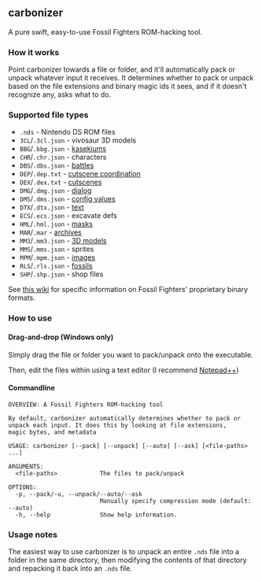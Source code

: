 ## carbonizer
A pure swift, easy-to-use Fossil Fighters ROM-hacking tool.

### How it works
Point carbonizer towards a file or folder, and it'll automatically pack or unpack whatever input it receives.
It determines whether to pack or unpack based on the file extensions and binary magic ids it sees, and if it doesn't recognize any, asks what to do.

### Supported file types
- `.nds` - Nintendo DS ROM files
- `3CL`/`.3cl.json` - vivosaur 3D models
- `BBG`/`.bbg.json` - [kasekiums](https://github.com/simonomi/ff1-binary-formats/wiki/BBG)
- `CHR`/`.chr.json` - characters
- `DBS`/`.dbs.json` - [battles](https://github.com/simonomi/ff1-binary-formats/wiki/DBS)
- `DEP`/`.dep.txt` - [cutscene coordination](https://github.com/simonomi/ff1-binary-formats/wiki/DEP)
- `DEX`/`.dex.txt` - [cutscenes](https://github.com/simonomi/ff1-binary-formats/wiki/DEX)
- `DMG`/`.dmg.json` - [dialog](https://github.com/simonomi/ff1-binary-formats/wiki/DMG)
- `DMS`/`.dms.json` - [config values](https://github.com/simonomi/ff1-binary-formats/wiki/DMS)
- `DTX`/`.dtx.json` - [text](https://github.com/simonomi/ff1-binary-formats/wiki/DTX)
- `ECS`/`.ecs.json` - excavate defs
- `HML`/`.hml.json` - [masks](https://github.com/simonomi/ff1-binary-formats/wiki/HML)
- `MAR`/`.mar` - [archives](https://github.com/simonomi/ff1-binary-formats/wiki/MAR,-MCM)
- `MM3`/`.mm3.json` - [3D models](https://github.com/simonomi/ff1-binary-formats/wiki/MM3)
- `MMS`/`.mms.json` - sprites
- `MPM`/`.mpm.json` - [images](https://github.com/simonomi/ff1-binary-formats/wiki/MPM)
- `RLS`/`.rls.json` - [fossils](https://github.com/simonomi/ff1-binary-formats/wiki/RLS)
- `SHP`/`.shp.json` - shop files

See [this wiki](https://github.com/simonomi/FF1_Binary_Formats/wiki) for specific information on Fossil Fighters' proprietary binary formats.

### How to use
#### Drag-and-drop (Windows only)
Simply drag the file or folder you want to pack/unpack onto the executable.

Then, edit the files within using a text editor (I recommend [Notepad++](https://notepad-plus-plus.org))

#### Commandline
```
OVERVIEW: A Fossil Fighters ROM-hacking tool

By default, carbonizer automatically determines whether to pack or unpack each input. It does this by looking at file extensions,
magic bytes, and metadata

USAGE: carbonizer [--pack] [--unpack] [--auto] [--ask] [<file-paths> ...]

ARGUMENTS:
  <file-paths>            The files to pack/unpack

OPTIONS:
  -p, --pack/-u, --unpack/--auto/--ask
                          Manually specify compression mode (default: --auto)
  -h, --help              Show help information.
```

### Usage notes
The easiest way to use carbonizer is to unpack an entire `.nds` file into a folder in the same directory, then modifying the contents of that directory and repacking it back into an `.nds` file.
